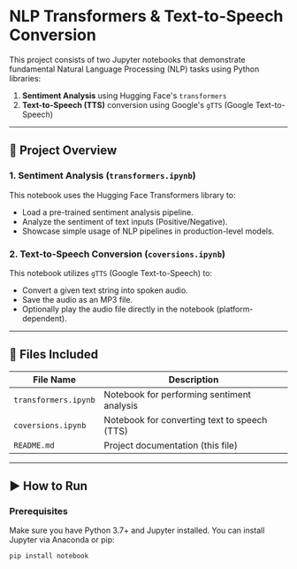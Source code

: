 # NLP Transformers & Text-to-Speech Conversion

This project consists of two Jupyter notebooks that demonstrate fundamental Natural Language Processing (NLP) tasks using Python libraries:

1. **Sentiment Analysis** using Hugging Face's `transformers`
2. **Text-to-Speech (TTS)** conversion using Google's `gTTS` (Google Text-to-Speech)

---

## 🚀 Project Overview

### 1. Sentiment Analysis (`transformers.ipynb`)
This notebook uses the Hugging Face Transformers library to:
- Load a pre-trained sentiment analysis pipeline.
- Analyze the sentiment of text inputs (Positive/Negative).
- Showcase simple usage of NLP pipelines in production-level models.

### 2. Text-to-Speech Conversion (`coversions.ipynb`)
This notebook utilizes `gTTS` (Google Text-to-Speech) to:
- Convert a given text string into spoken audio.
- Save the audio as an MP3 file.
- Optionally play the audio file directly in the notebook (platform-dependent).

---

## 📂 Files Included

| File Name             | Description                                       |
|----------------------|---------------------------------------------------|
| `transformers.ipynb` | Notebook for performing sentiment analysis        |
| `coversions.ipynb`   | Notebook for converting text to speech (TTS)      |
| `README.md`          | Project documentation (this file)                 |

---

## ▶️ How to Run

### Prerequisites
Make sure you have Python 3.7+ and Jupyter installed. You can install Jupyter via Anaconda or pip:

```bash
pip install notebook
